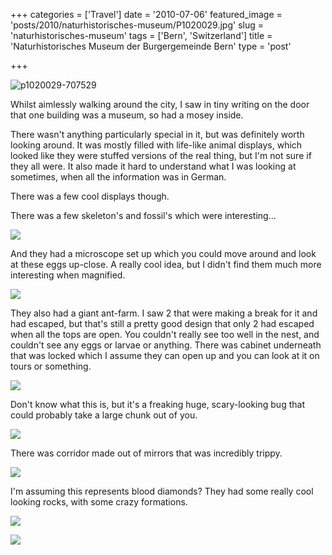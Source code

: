 +++
categories = ['Travel']
date = '2010-07-06'
featured_image = 'posts/2010/naturhistorisches-museum/P1020029.jpg'
slug = 'naturhistorisches-museum'
tags = ['Bern', 'Switzerland']
title = 'Naturhistorisches Museum der Burgergemeinde Bern'
type = 'post'

+++

![p1020029-707529](P1020029.jpg)

Whilst aimlessly walking around the city, I saw in tiny writing on the door that one building was a museum, so had a mosey inside.

There wasn't anything particularly special in it, but was definitely worth looking around. It was mostly filled with life-like animal displays, which looked like they were stuffed versions of the real thing, but I'm not sure if they all were. It also made it hard to understand what I was looking at sometimes, when all the information was in German.

There was a few cool displays though.

There was a few skeleton's and fossil's which were interesting...

![](P1020034.jpg)

And they had a microscope set up which you could move around and look at these eggs up-close. A really cool idea, but I didn't find them much more interesting when magnified.

![](P1020037.jpg)

They also had a giant ant-farm. I saw 2 that were making a break for it and had escaped, but that's still a pretty good design that only 2 had escaped when all the tops are open. You couldn't really see too well in the nest, and couldn't see any eggs or larvae or anything. There was cabinet underneath that was locked which I assume they can open up and you can look at it on tours or something.

![](P1020039.jpg)

Don't know what this is, but it's a freaking huge, scary-looking bug that could probably take a large chunk out of you.

![](P1020042.jpg)

There was corridor made out of mirrors that was incredibly trippy.

![](P1020052.jpg)

I'm assuming this represents blood diamonds? They had some really cool looking rocks, with some crazy formations.

![](P1020054.jpg)

![](P1020055.jpg)
